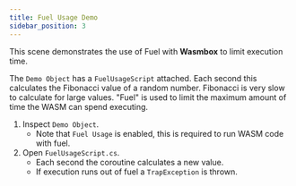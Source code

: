 ```yaml
---
title: Fuel Usage Demo
sidebar_position: 3
---
```


This scene demonstrates the use of Fuel with <b>Wasmbox</b> to limit execution time.

The `Demo Object` has a `FuelUsageScript` attached. Each second this calculates the Fibonacci value of a random number. Fibonacci is very slow to calculate for large values. "Fuel" is used to limit the maximum amount of time the WASM can spend executing.

1. Inspect `Demo Object`.
    - Note that `Fuel Usage` is enabled, this is required to run WASM code with fuel.
2. Open `FuelUsageScript.cs`.
    - Each second the coroutine calculates a new value.
    - If execution runs out of fuel a `TrapException` is thrown.